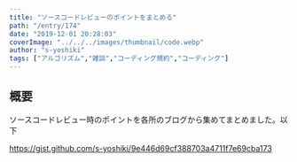 ```yaml
---
title: "ソースコードレビューのポイントをまとめる"
path: "/entry/174"
date: "2019-12-01 20:28:03"
coverImage: "../../../images/thumbnail/code.webp"
author: "s-yoshiki"
tags: ["アルゴリズム","雑談","コーディング規約","コーディング"]
---
```


## 概要

ソースコードレビュー時のポイントを各所のブログから集めてまとめました。以下

<!-- wp:embed -->
<script src="https://gist.github.com/s-yoshiki/9e446d69cf388703a4711f7e69cba173.js"></script>
<!-- /wp:embed -->

<!-- wp:embed -->

<a href="https://gist.github.com/s-yoshiki/9e446d69cf388703a4711f7e69cba173">https://gist.github.com/s-yoshiki/9e446d69cf388703a4711f7e69cba173</a>

<!-- /wp:embed -->
